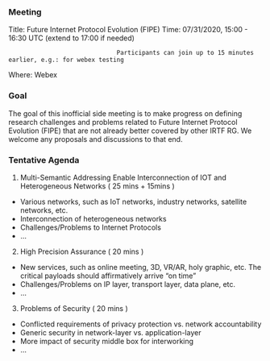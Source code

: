 ### **Meeting**
Title: Future Internet Protocol Evolution (FIPE)
Time:  07/31/2020, 15:00 - 16:30 UTC (extend to 17:00 if needed)
                                  
                                  Participants can join up to 15 minutes earlier, e.g.: for webex testing

Where: Webex

### **Goal**
The goal of this inofficial side meeting is to make progress on defining research challenges and problems related to Future Internet Protocol Evolution (FIPE) that are not already better covered by other IRTF RG. We welcome any proposals and discussions to that end. 

### **Tentative Agenda**

1. Multi-Semantic Addressing Enable Interconnection of IOT and Heterogeneous Networks ( 25 mins + 15mins )
- Various networks, such as  IoT networks, industry networks, satellite networks, etc.
- Interconnection of heterogeneous networks
- Challenges/Problems to Internet Protocols
- ...

2. High Precision Assurance ( 20 mins )
- New services, such as online meeting, 3D, VR/AR, holy graphic, etc. The critical payloads should affirmatively arrive “on time”
- Challenges/Problems on IP layer, transport layer, data plane, etc.
- ...

3. Problems of Security ( 20 mins )
- Conflicted requirements of privacy protection vs. network accountability
- Generic security in network-layer vs. application-layer
- More impact of security middle box for interworking
- ...

